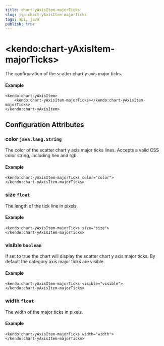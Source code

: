 ```yaml
---
title: chart-yAxisItem-majorTicks
slug: jsp-chart-yAxisItem-majorTicks
tags: api, java
publish: true
---
```


# \<kendo:chart-yAxisItem-majorTicks\>

The configuration of the scatter chart y axis major ticks.

#### Example
    <kendo:chart-yAxisItem>
        <kendo:chart-yAxisItem-majorTicks></kendo:chart-yAxisItem-majorTicks>
    </kendo:chart-yAxisItem>

## Configuration Attributes

### color `java.lang.String`

The color of the scatter chart y axis major ticks lines. Accepts a valid CSS color string, including hex and rgb.

#### Example
    <kendo:chart-yAxisItem-majorTicks color="color">
    </kendo:chart-yAxisItem-majorTicks>

### size `float`

The length of the tick line in pixels.

#### Example
    <kendo:chart-yAxisItem-majorTicks size="size">
    </kendo:chart-yAxisItem-majorTicks>

### visible `boolean`

If set to true the chart will display the scatter chart y axis major ticks. By default the category axis major ticks are visible.

#### Example
    <kendo:chart-yAxisItem-majorTicks visible="visible">
    </kendo:chart-yAxisItem-majorTicks>

### width `float`

The width of the major ticks in pixels.

#### Example
    <kendo:chart-yAxisItem-majorTicks width="width">
    </kendo:chart-yAxisItem-majorTicks>

